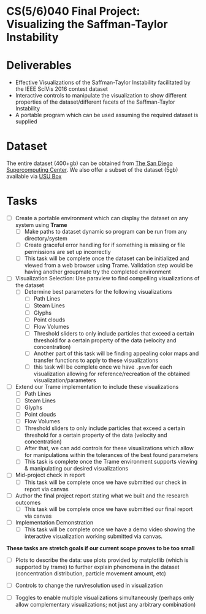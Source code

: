 # CS(5/6)040 Final Project: Visualizing the Saffman-Taylor Instability

# Deliverables

- Effective Visualizations of the Saffman-Taylor Instability facilitated by the IEEE SciVis 2016 contest dataset
- Interactive controls to manipulate the visualization to show different properties of the dataset/different facets of the Saffman-Taylor Instability
- A portable program which can be used assuming the required dataset is supplied


# Dataset
The entire dataset (400+gb) can be obtained from [The San Diego Supercomputing Center](https://cloud.sdsc.edu/v1/AUTH_sciviscontest/2016/README.html). We also offer a subset of the dataset (5gb) available via [USU Box](https://usu.box.com/s/spgzms9nc8fen8mdbf9fnq5pt9hvzy10)

# Tasks

- [ ] Create a portable environment which can display the dataset on any system using **Trame**
    - [ ] Make paths to dataset dynamic so program can be run from any directory/system
    - [ ] Create graceful error handling for if something is missing or file permissions are set up incorrectly
    - [ ] This task will be complete once the dataset can be initialized and viewed from a web browser using Trame. Validation step would be having another groupmate try the completed environment
- [ ] Visualization Selection: Use paraview to find compelling visualizations of the dataset
    - [ ] Determine best parameters for the following visualizations
        - [ ] Path Lines
        - [ ] Steam Lines
        - [ ] Glyphs
        - [ ] Point clouds
        - [ ] Flow Volumes
        - [ ] Threshold sliders to only include particles that exceed a certain threshold for a certain property of the data (velocity and concentration)
        - [ ] Another part of this task will be finding appealing color maps and transfer functions to apply to these visualizations
        - [ ] this task will be complete once we have `.psvm` for each visualization allowing for reference/recreation of the obtained visualization/parameters
- [ ] Extend our Trame implementation to include these visualizations
    - [ ] Path Lines
    - [ ] Steam Lines
    - [ ] Glyphs
    - [ ] Point clouds
    - [ ] Flow Volumes
    - [ ] Threshold sliders to only include particles that exceed a certain threshold for a certain property of the data (velocity and concentration)
    - [ ] After that, we can add controls for these visualizations which allow for manipulations within the tolerances of the best found parameters
    - [ ] This task is complete once the Trame environment supports viewing & manipulating our desired visualizations
- [ ] Mid-project check in report
    - [ ] This task will be complete once we have submitted our check in report via canvas
- [ ] Author the final project report stating what we built and the research outcomes
    - [ ] This task will be complete once we have submitted our final report via canvas
- [ ] Implementation Demonstration
    - [ ] This task will be complete once we have a demo video showing the interactive visualization working submitted via canvas.

**These tasks are stretch goals if our current scope proves to be too small**
- [ ] Plots to describe the data: use plots provided by matplotlib (which is supported by trame) to further explain phenomena in the dataset (concentration distribution, particle movement amount, etc)
- [ ] Controls to change the run/resolution used in visualization
- [ ] Toggles to enable multiple visualizations simultaneously (perhaps only allow complementary visualizations; not just any arbitrary combination)

